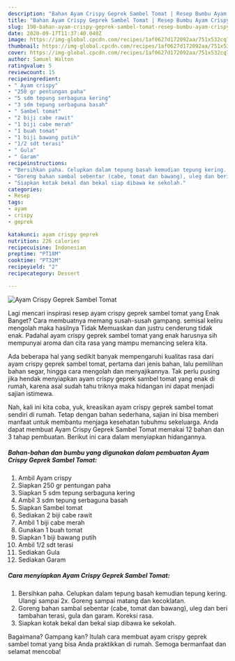 ```yaml
---
description: "Bahan Ayam Crispy Geprek Sambel Tomat | Resep Bumbu Ayam Crispy Geprek Sambel Tomat Yang Menggugah Selera"
title: "Bahan Ayam Crispy Geprek Sambel Tomat | Resep Bumbu Ayam Crispy Geprek Sambel Tomat Yang Menggugah Selera"
slug: 198-bahan-ayam-crispy-geprek-sambel-tomat-resep-bumbu-ayam-crispy-geprek-sambel-tomat-yang-menggugah-selera
date: 2020-09-17T11:37:40.040Z
image: https://img-global.cpcdn.com/recipes/1af0627d172092aa/751x532cq70/ayam-crispy-geprek-sambel-tomat-foto-resep-utama.jpg
thumbnail: https://img-global.cpcdn.com/recipes/1af0627d172092aa/751x532cq70/ayam-crispy-geprek-sambel-tomat-foto-resep-utama.jpg
cover: https://img-global.cpcdn.com/recipes/1af0627d172092aa/751x532cq70/ayam-crispy-geprek-sambel-tomat-foto-resep-utama.jpg
author: Samuel Walton
ratingvalue: 5
reviewcount: 15
recipeingredient:
- " Ayam crispy"
- "250 gr pentungan paha"
- "5 sdm tepung serbaguna kering"
- "3 sdm tepung serbaguna basah"
- " Sambel tomat"
- "2 biji cabe rawit"
- "1 biji cabe merah"
- "1 buah tomat"
- "1 biji bawang putih"
- "1/2 sdt terasi"
- " Gula"
- " Garam"
recipeinstructions:
- "Bersihkan paha. Celupkan dalam tepung basah kemudian tepung kering. Ulangi sampai 2x. Goreng sampai matang dan kecoklatan."
- "Goreng bahan sambal sebentar (cabe, tomat dan bawang), uleg dan beri tambahan terasi, gula dan garam. Koreksi rasa."
- "Siapkan kotak bekal dan bekal siap dibawa ke sekolah."
categories:
- Resep
tags:
- ayam
- crispy
- geprek

katakunci: ayam crispy geprek 
nutrition: 226 calories
recipecuisine: Indonesian
preptime: "PT18M"
cooktime: "PT32M"
recipeyield: "2"
recipecategory: Dessert

---
```



![Ayam Crispy Geprek Sambel Tomat](https://img-global.cpcdn.com/recipes/1af0627d172092aa/751x532cq70/ayam-crispy-geprek-sambel-tomat-foto-resep-utama.jpg)

Lagi mencari inspirasi resep ayam crispy geprek sambel tomat yang Enak Banget? Cara membuatnya memang susah-susah gampang. semisal keliru mengolah maka hasilnya Tidak Memuaskan dan justru cenderung tidak enak. Padahal ayam crispy geprek sambel tomat yang enak harusnya sih mempunyai aroma dan cita rasa yang mampu memancing selera kita.

Ada beberapa hal yang sedikit banyak mempengaruhi kualitas rasa dari ayam crispy geprek sambel tomat, pertama dari jenis bahan, lalu pemilihan bahan segar, hingga cara mengolah dan menyajikannya. Tak perlu pusing jika hendak menyiapkan ayam crispy geprek sambel tomat yang enak di rumah, karena asal sudah tahu triknya maka hidangan ini dapat menjadi sajian istimewa.




Nah, kali ini kita coba, yuk, kreasikan ayam crispy geprek sambel tomat sendiri di rumah. Tetap dengan bahan sederhana, sajian ini bisa memberi manfaat untuk membantu menjaga kesehatan tubuhmu sekeluarga. Anda dapat membuat Ayam Crispy Geprek Sambel Tomat memakai 12 bahan dan 3 tahap pembuatan. Berikut ini cara dalam menyiapkan hidangannya.

<!--inarticleads1-->

##### Bahan-bahan dan bumbu yang digunakan dalam pembuatan Ayam Crispy Geprek Sambel Tomat:

1. Ambil  Ayam crispy
1. Siapkan 250 gr pentungan paha
1. Siapkan 5 sdm tepung serbaguna kering
1. Ambil 3 sdm tepung serbaguna basah
1. Siapkan  Sambel tomat
1. Sediakan 2 biji cabe rawit
1. Ambil 1 biji cabe merah
1. Gunakan 1 buah tomat
1. Siapkan 1 biji bawang putih
1. Ambil 1/2 sdt terasi
1. Sediakan  Gula
1. Sediakan  Garam




<!--inarticleads2-->

##### Cara menyiapkan Ayam Crispy Geprek Sambel Tomat:

1. Bersihkan paha. Celupkan dalam tepung basah kemudian tepung kering. Ulangi sampai 2x. Goreng sampai matang dan kecoklatan.
1. Goreng bahan sambal sebentar (cabe, tomat dan bawang), uleg dan beri tambahan terasi, gula dan garam. Koreksi rasa.
1. Siapkan kotak bekal dan bekal siap dibawa ke sekolah.




Bagaimana? Gampang kan? Itulah cara membuat ayam crispy geprek sambel tomat yang bisa Anda praktikkan di rumah. Semoga bermanfaat dan selamat mencoba!
